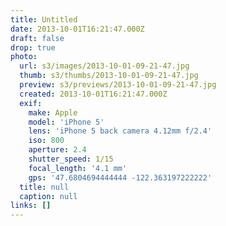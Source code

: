 ```yaml
---
title: Untitled
date: 2013-10-01T16:21:47.000Z
draft: false
drop: true
photo:
  url: s3/images/2013-10-01-09-21-47.jpg
  thumb: s3/thumbs/2013-10-01-09-21-47.jpg
  preview: s3/previews/2013-10-01-09-21-47.jpg
  created: 2013-10-01T16:21:47.000Z
  exif:
    make: Apple
    model: 'iPhone 5'
    lens: 'iPhone 5 back camera 4.12mm f/2.4'
    iso: 800
    aperture: 2.4
    shutter_speed: 1/15
    focal_length: '4.1 mm'
    gps: '47.6804694444444 -122.363197222222'
  title: null
  caption: null
links: []
---
```

